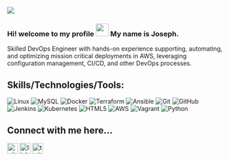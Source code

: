 ![](https://komarev.com/ghpvc/?username=evadox&color=blue)

### Hi! welcome to my profile <img src="https://raw.githubusercontent.com/MartinHeinz/MartinHeinz/master/wave.gif" width="30px"> My name is Joseph.

Skilled DevOps Engineer with hands-on experience supporting, automating, and optimizing mission critical deployments in AWS, leveraging configuration management, CI/CD, and other DevOps processes.

## Skills/Technologies/Tools:
![Linux](https://img.shields.io/badge/Linux-FCC624?style=for-the-badge&logo=linux&logoColor=black)
![MySQL](https://img.shields.io/badge/mysql-%2300f.svg?style=for-the-badge&logo=mysql&logoColor=white)
![Docker](https://img.shields.io/badge/docker-%230db7ed.svg?style=for-the-badge&logo=docker&logoColor=white)
![Terraform](https://img.shields.io/badge/terraform-%235835CC.svg?style=for-the-badge&logo=terraform&logoColor=white)
![Ansible](https://img.shields.io/badge/ansible-%231A1918.svg?style=for-the-badge&logo=ansible&logoColor=white)
![Git](https://img.shields.io/badge/git-%23F05033.svg?style=for-the-badge&logo=git&logoColor=white)
![GitHub](https://img.shields.io/badge/github-%23121011.svg?style=for-the-badge&logo=github&logoColor=white)
![Jenkins](https://img.shields.io/badge/jenkins-%232C5263.svg?style=for-the-badge&logo=jenkins&logoColor=white)
![Kubernetes](https://img.shields.io/badge/kubernetes-%23326ce5.svg?style=for-the-badge&logo=kubernetes&logoColor=white)
![HTML5](https://img.shields.io/badge/html5-%23E34F26.svg?style=for-the-badge&logo=html5&logoColor=white)
![AWS](https://img.shields.io/badge/AWS-%23FF9900.svg?style=for-the-badge&logo=amazon-aws&logoColor=white)
![Vagrant](https://img.shields.io/badge/vagrant-%231563FF.svg?style=for-the-badge&logo=vagrant&logoColor=white)
![Python](https://img.shields.io/badge/python-3670A0?style=for-the-badge&logo=python&logoColor=ffdd54)

## Connect with me here...
[<img src='https://cdn.jsdelivr.net/npm/simple-icons@3.0.1/icons/github.svg' alt='github' height='25'>](https://github.com/evadox)  [<img src='https://cdn.jsdelivr.net/npm/simple-icons@3.0.1/icons/linkedin.svg' alt='linkedin' height='25'>](https://www.linkedin.com/in/akinbolajitaiwo/)  [<img src='https://cdn.jsdelivr.net/npm/simple-icons@3.0.1/icons/twitter.svg' alt='twitter' height='25'>](https://twitter.com/@evadox)  

